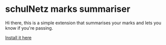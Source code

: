 # schulNetz marks summariser

Hi there,
this is a simple extension that summarises your marks and lets you know if you're passing.

[Install it here](https://github.com/melusc/schulNetz-extension/raw/master/schulnetz_marks_summariser.xpi)
